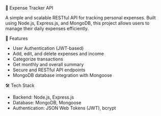 💸 Expense Tracker API

A simple and scalable RESTful API for tracking personal expenses. Built using Node.js, Express.js, and MongoDB, this project allows users to manage their daily expenses efficiently.

🚀 Features
- User Authentication (JWT-based)
- Add, edit, and delete expenses and income
- Categorize transactions
- Get monthly and overall summary
- Secure and RESTful API endpoints
- MongoDB database integration with Mongoose

🛠 Tech Stack
- Backend: Node.js, Express.js
- Database: MongoDB, Mongoose
- Authentication: JSON Web Tokens (JWT), bcrypt

